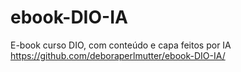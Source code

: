 # ebook-DIO-IA
E-book curso DIO, com conteúdo e capa feitos por IA
https://github.com/deboraperlmutter/ebook-DIO-IA/
